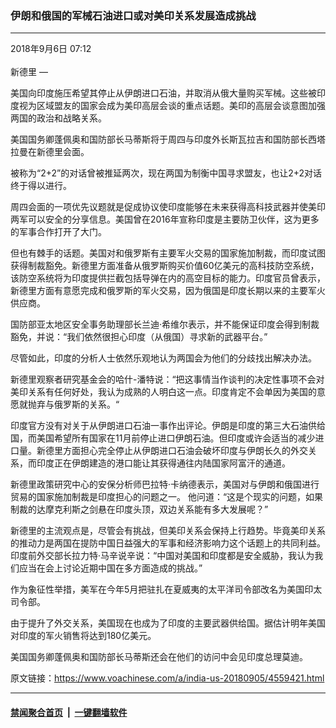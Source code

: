 ### 伊朗和俄国的军械石油进口或对美印关系发展造成挑战
------------------------

<div class="published">
 <span class="date" title="中国时间">
  <time datetime="2018-09-06T07:12:51+08:00">
   2018年9月6日 07:12
  </time>
 </span>
</div>
<br/>
<div class="wsw">
 <span class="dateline">
  新德里 —
 </span>
 <p>
  美国向印度施压希望其停止从伊朗进口石油，并取消从俄大量购买军械。这些被印度视为区域盟友的国家会成为美印高层会谈的重点话题。美印的高层会谈意图加强两国的政治和战略关系。
 </p>
 <p>
  美国国务卿蓬佩奥和国防部长马蒂斯将于周四与印度外长斯瓦拉吉和国防部长西塔拉曼在新德里会面。
 </p>
 <p>
  被称为“2+2”的对话曾被推延两次，现在两国为制衡中国寻求盟友，也让2+2对话终于得以进行。
 </p>
 <p>
  周四会面的一项优先议题就是促成协议使印度能够在未来获得高科技武器并使美印两军可以安全的分享信息。美国曾在2016年宣称印度是主要防卫伙伴，这为更多的军事合作打开了大门。
 </p>
 <p>
  但也有棘手的话题。美国对和俄罗斯有主要军火交易的国家施加制裁，而印度试图获得制裁豁免。新德里方面准备从俄罗斯购买价值60亿美元的高科技防空系统，该防空系统将为印度提供拦截包括导弹在内的高空目标的能力。印度官员曾表示，新德里方面有意愿完成和俄罗斯的军火交易，因为俄国是印度长期以来的主要军火供应商。
 </p>
 <p>
  国防部亚太地区安全事务助理部长兰迪·希维尔表示，并不能保证印度会得到制裁豁免，并说：“我们依然很担心印度（从俄国）寻求新的武器平台。”
 </p>
 <p>
  尽管如此，印度的分析人士依然乐观地认为两国会为他们的分歧找出解决办法。
 </p>
 <p>
  新德里观察者研究基金会的哈什-潘特说：“把这事情当作谈判的决定性事项不会对美印关系有任何好处，我认为成熟的人明白这一点。印度肯定不会单因为美国的意愿就抛弃与俄罗斯的关系。“
 </p>
 <p>
  印度官方没有对关于从伊朗进口石油一事作出评论。伊朗是印度的第三大石油供给国，而美国希望所有国家在11月前停止进口伊朗石油。但印度或许会适当的减少进口量。新德里方面担心完全停止从伊朗进口石油会破坏印度与伊朗长久的外交关系，而印度正在伊朗建造的港口能让其获得通往内陆国家阿富汗的通道。
 </p>
 <p>
  新德里政策研究中心的安保分析师巴拉特·卡纳德表示，美国对与伊朗和俄国进行贸易的国家施加制裁是印度担心的问题之一。 他问道：“这是个现实的问题，如果制裁的达摩克利斯之剑悬在印度头顶，双边关系能有多大发展呢？”
 </p>
 <p>
  新德里的主流观点是，尽管会有挑战，但美印关系会保持上行趋势。毕竟美印关系的推动力是两国在提防中国日益强大的军事和经济影响力这个话题上的共同利益。印度前外交部长拉力特·马辛说辛说：“中国对美国和印度都是安全威胁，我认为我们应当在会上讨论近期中国在多方面造成的挑战。”
 </p>
 <p>
  作为象征性举措，美军在今年5月把驻扎在夏威夷的太平洋司令部改名为美国印太司令部。
 </p>
 <p>
  由于提升了外交关系，美国现在也成为了印度的主要武器供给国。据估计明年美国对印度的军火销售将达到180亿美元。
 </p>
 <p>
  美国国务卿蓬佩奥和国防部长马蒂斯还会在他们的访问中会见印度总理莫迪。
 </p>
 <p>
 </p>
</div>

原文链接：https://www.voachinese.com/a/india-us-20180905/4559421.html


------------------------
#### [禁闻聚合首页](https://github.com/gfw-breaker/banned-news/blob/master/README.md) &nbsp;|&nbsp;  [一键翻墙软件](https://github.com/gfw-breaker/nogfw/blob/master/README.md)